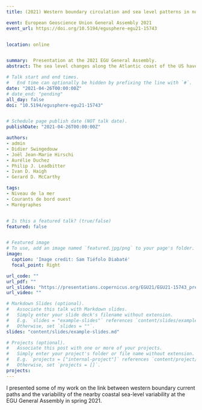 ```yaml
---
title: (2021) Western boundary circulation and sea level patterns in northern hemisphere oceans

event: European Geoscience Union General Assembly 2021
event_url: https://doi.org/10.5194/egusphere-egu21-15743


location: online


summary:  Presentation at the 2021 EGU General Assembly.
abstract: The sea level changes along the Atlantic coast of the US have received a lot of attention recently because of an increased rate of rise north of the Gulf Stream separation point since the late 1980s (Sallenger et al., 2012 ; Boon, 2012). While sea-level rise is a major issue for coastal community, sea-level measurements in the region are key to understand the past of the nearby Gulf Stream and the large-scale ocean dynamics. Tide gauges on the coastline have measured the inshore sea-level for many decades and provide a unique window on past oceanic circulation. So far, numerous studies have linked the interannual to multi-decadal coastal sea-level changes to ocean dynamics, including the Gulf Stream strength, the divergence of the Sverdrup transport in the basin interior and the Atlantic meridional overturning circulation. However, other studies argue that local and regional processes, such as the alongshore winds or the river discharges, are processes of greater importance to the coastal sea level. The general picture in the Atlantic is hence unclear. Yet, the northwest Atlantic is not the only western boundary region where sea-level has been well sampled. In this study we extend the analysis to the northwest Pacific, where links between the state of the Kuroshio and sea-level are evident (Kawabe, 2005; Sasaki et al., 2014). We discuss similarities and dissimilarities between the western boundary regions. We show for each basin, that the inshore sea level upstream the separation points is in sustained agreement with the meridional shifts of the western boundary current extension. This indicates that long duration tide gauges, such as Fernandina Beach (US) and Hosojima (Japan) could be used as proxies for the Gulf Stream North Wall and the Kuroshio Extension state, respectively.

# Talk start and end times.
#   End time can optionally be hidden by prefixing the line with `#`.
date: "2021-04-26T00:00:00Z"
# date_end: "pending"
all_day: false
doi: "10.5194/egusphere-egu21-15743"


# Schedule page publish date (NOT talk date).
publishDate: "2021-04-26T00:00:00Z"

authors:
- admin
- Didier Swingedouw
- Joël Jean-Marie Hirschi
- Aurélie Duchez
- Philip J. Leadbitter
- Ivan D. Haigh
- Gerard D. McCarthy

tags:
- Niveau de la mer
- Courants de bord ouest
- Marégraphes


# Is this a featured talk? (true/false)
featured: false


# Featured image
# To use, add an image named `featured.jpg/png` to your page's folder.
image:
  caption: 'Image credit: Sam Tiéfolo Diabaté'
  focal_point: Right

url_code: ""
url_pdf: ""
url_slides: "https://presentations.copernicus.org/EGU21/EGU21-15743_presentation.pdf"
url_video: ""

# Markdown Slides (optional).
#   Associate this talk with Markdown slides.
#   Simply enter your slide deck's filename without extension.
#   E.g. `slides = "example-slides"` references `content/slides/example-slides.md`.
#   Otherwise, set `slides = ""`.
slides: "content/slides/example-slides.md"

# Projects (optional).
#   Associate this post with one or more of your projects.
#   Simply enter your project's folder or file name without extension.
#   E.g. `projects = ["internal-project"]` references `content/project/deep-learning/index.md`.
#   Otherwise, set `projects = []`.
projects:
---
```


I presented some of my work on the link between western boundary current paths and the variability of the nearby coastal sea-level variability at the EGU General Assembly in spring 2021.
